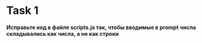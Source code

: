 # Task 1
__Исправьте код в файле scripts.js так, чтобы вводимые в prompt числа складывались как числа, а не как строки__
